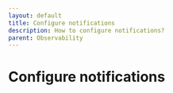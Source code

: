 ```yaml
---
layout: default
title: Configure notifications
description: How to configure notifications?
parent: Observability
---
```


# Configure notifications